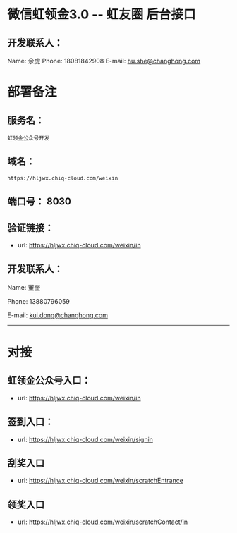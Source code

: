 微信虹领金3.0 -- 虹友圈  后台接口 
====
## 开发联系人：
Name: 佘虎
Phone: 18081842908
E-mail: hu.she@changhong.com


# 部署备注
## 服务名：

	虹领金公众号开发

## 域名：

	https://hljwx.chiq-cloud.com/weixin

## 端口号： 8030

## 验证链接：

- url: https://hljwx.chiq-cloud.com/weixin/in

## 开发联系人：

Name: 董奎

Phone: 13880796059

E-mail: kui.dong@changhong.com

---
# 对接 

## 虹领金公众号入口：

- url: https://hljwx.chiq-cloud.com/weixin/in


## 签到入口：

- url: https://hljwx.chiq-cloud.com/weixin/signin


## 刮奖入口

- url: https://hljwx.chiq-cloud.com/weixin/scratchEntrance

## 领奖入口

- url: https://hljwx.chiq-cloud.com/weixin/scratchContact/in
